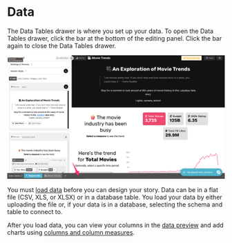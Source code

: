 # Data

The Data Tables drawer is where you set up your data. To open the Data Tables drawer, click the bar at the bottom of the editing panel. Click the bar again to close the Data Tables drawer.&#x20;

![Click the bar at the bottom to open the Data Tables drawer](<../../.gitbook/assets/image (368).png>)

You must [load data](loading-data.md) before you can design your story. Data can be in a flat file (CSV, XLS, or XLSX) or in a database table. You load your data by either uploading the file or, if your data is in a database, selecting the schema and table to connect to.&#x20;

After you load data, you can view your columns in the [data preview](the-data-preview.md) and add charts using [columns and column measures](columns-and-measures.md).
